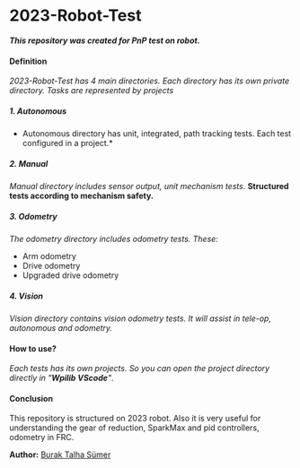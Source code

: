 # 2023-Robot-Test
***This repository was created for PnP test on robot.***

#### Definition
*2023-Robot-Test has 4 main directories. Each directory has its own private directory. Tasks are represented by projects*

##### 1. Autonomous
* Autonomous directory has unit, integrated, path tracking tests. Each test configured in a project.*

##### 2. Manual
*Manual directory includes sensor output, unit mechanism tests.*
**Structured tests according to mechanism safety.**
##### 3. Odometry
*The odometry directory includes odometry tests. These:*
- Arm odometry
- Drive odometry
- Upgraded drive odometry
##### 4. Vision
*Vision directory contains vision odometry tests. It will assist in tele-op, autonomous and odometry.*

#### How to use?

*Each tests has its own projects. So you can open the project directory directly in "**Wpilib VScode**"*.

#### Conclusion
This repository is structured on 2023 robot. Also it is very useful for understanding the gear of reduction, SparkMax and pid controllers, odometry in FRC.

**Author:** [Burak Talha Sümer](https://github.com/Burak-Talha)
